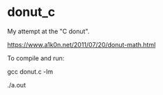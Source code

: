 # donut_c

My attempt at the "C donut".

https://www.a1k0n.net/2011/07/20/donut-math.html

To compile and run:

gcc donut.c -lm

./a.out
